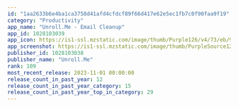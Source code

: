 ```yaml
---
id: "1aa2633b6e4ba1ca3758d41afd4cfdcf89f66d417e62e5ec1fb7c0f90faa9f19"
category: "Productivity"
app_name: "Unroll.Me - Email Cleanup"
app_id: 1028103039
app_icon: https://is1-ssl.mzstatic.com/image/thumb/Purple126/v4/73/eb/90/73eb9083-444b-1430-f30f-84c84ac7a0c3/AppIcon-0-0-1x_U007emarketing-0-0-0-10-0-0-sRGB-0-0-0-GLES2_U002c0-512MB-85-220-0-0.png/1024x1024bb.png
app_screenshot: https://is1-ssl.mzstatic.com/image/thumb/PurpleSource122/v4/df/d9/ef/dfd9ef6a-8817-2ea6-cef3-4cf5260e7048/4780b36d-d204-489e-8519-86718ec6d888_1@1x.png/1242x2688bb.png
publisher_id: 1028103038
publisher_name: "Unroll.Me"
rank: 109
most_recent_release: 2023-11-01 00:00:00
release_count_in_past_year: 12
release_count_in_past_year_category: 15
release_count_in_past_year_top_in_category: 29
---
```

